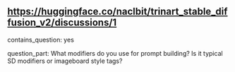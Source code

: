## https://huggingface.co/naclbit/trinart_stable_diffusion_v2/discussions/1

contains_question: yes

question_part: What modifiers do you use for prompt building? Is it typical SD modifiers or imageboard style tags?